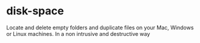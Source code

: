 # disk-space
Locate and delete empty folders and duplicate files on your Mac, Windows or Linux machines. In a non intrusive and destructive way
